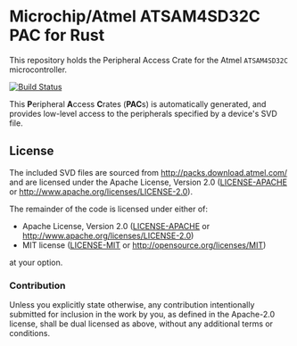 # Microchip/Atmel ATSAM4SD32C PAC for Rust

This repository holds the Peripheral Access Crate for the Atmel `ATSAM4SD32C` microcontroller.

[![Build Status](https://www.travis-ci.com/atsam4-rs/atsam4sd32c-pac.svg?branch=master)](https://www.travis-ci.com/atsam4-rs/atsam4sd32c-pac)

This **P**eripheral **A**ccess **C**rates (**PAC**s) is automatically generated, and provides low-level access to the peripherals specified by a device's SVD file.

## License

The included SVD files are sourced from http://packs.download.atmel.com/ and
are licensed under the Apache License, Version 2.0 ([LICENSE-APACHE](LICENSE-APACHE) or
http://www.apache.org/licenses/LICENSE-2.0).

The remainder of the code is licensed under either of:

- Apache License, Version 2.0 ([LICENSE-APACHE](LICENSE-APACHE) or
  http://www.apache.org/licenses/LICENSE-2.0)
- MIT license ([LICENSE-MIT](LICENSE-MIT) or http://opensource.org/licenses/MIT)

at your option.

### Contribution

Unless you explicitly state otherwise, any contribution intentionally submitted for inclusion in the
work by you, as defined in the Apache-2.0 license, shall be dual licensed as above, without any
additional terms or conditions.
